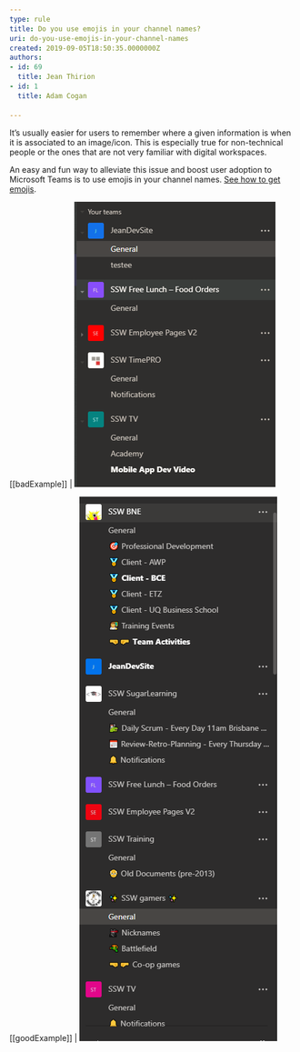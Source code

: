 ```yaml
---
type: rule
title: Do you use emojis in your channel names?
uri: do-you-use-emojis-in-your-channel-names
created: 2019-09-05T18:50:35.0000000Z
authors:
- id: 69
  title: Jean Thirion
- id: 1
  title: Adam Cogan

---
```


It’s usually easier for users to remember where a given information is when it is associated to an image/icon. This is especially true for non-technical people or the ones that are not very familiar with digital workspaces.
 
An easy and fun way to alleviate this issue and boost user adoption to Microsoft Teams is to use emojis in your channel names.     [See how to get emojis](https://www.howtogeek.com/208890/how-to-use-emoji-on-your-smartphone-or-pc/v).

[[badExample]]
| ![ Bad Example - Channel names without emojis](bad-no-emojis.png)

[[goodExample]]
| ![ Good Example - Channel names have emojis](good-use-emojis.png)
